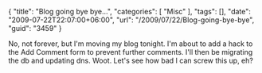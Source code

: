 {
	"title": "Blog going bye bye...",
	"categories": [
		"Misc"
	],
	"tags": [],
	"date": "2009-07-22T22:07:00+06:00",
	"url": "/2009/07/22/Blog-going-bye-bye",
	"guid": "3459"
}

No, not forever, but I'm moving my blog tonight. I'm about to add a hack to the Add Comment form to prevent further comments. I'll then be migrating the db and updating dns. Woot. Let's see how bad I can screw this up, eh?